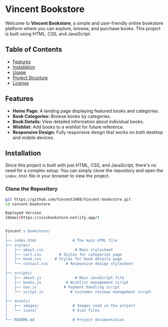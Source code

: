 # Vincent Bookstore

Welcome to **Vincent Bookstore**, a simple and user-friendly online bookstore platform where you can explore, browse, and purchase books. This project is built using HTML, CSS, and JavaScript.

## Table of Contents

- [Features](#features)
- [Installation](#installation)
- [Usage](#usage)
- [Project Structure](#project-structure)
- [License](#license)

## Features

- **Home Page:** A landing page displaying featured books and categories.
- **Book Categories:** Browse books by categories.
- **Book Details:** View detailed information about individual books.
- **Wishlist:** Add books to a wishlist for future reference.
- **Responsive Design:** Fully responsive design that works on both desktop and mobile devices.

## Installation

Since this project is built with just HTML, CSS, and JavaScript, there's no need for a complex setup. You can simply clone the repository and open the `index.html` file in your browser to view the project.

### Clone the Repository

```bash
git https://github.com/Vincent3488/Vincent-bookstore.git
cd vincent-bookstore

Deployed Version 
[Demo](https://vinsbookstore.netlify.app/)


Vincent's bookstore/
│
├── index.html                # The main HTML file
├── styles/
│   ├── about.css              # Main stylesheet
│   ├── cart.css        # Styles for categories page
│   ├── book.css      # Styles for book details page
│   └── contact.css        # Responsive design stylesheet
│
├── scripts/
│   ├── about.js               # Main JavaScript file
│   ├── books.js           # Wishlist management script
│   ├── nav.js            # Payment handling script
│   └── script.js            # Customer reviews management script
│
├── assets/
│   ├── images/               # Images used in the project
│   └── icons/                # Icon files
│
└── README.md                 # Project documentation



